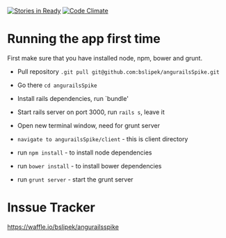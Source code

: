 [![Stories in Ready](https://badge.waffle.io/bslipek/angurailsspike.png?label=ready&title=Ready)](http://waffle.io/bslipek/angurailsspike)
[![Code Climate](https://codeclimate.com/github/bslipek/angurailsSpike.png)](https://codeclimate.com/github/bslipek/angurailsSpike)


Running the app first time
===============
First make sure that you have installed node, npm, bower and grunt.


- Pull repository `.git pull git@github.com:bslipek/angurailsSpike.git`
- Go there `cd angurailsSpike`

- Install rails dependencies, run `bundle'
- Start rails server on port 3000, run `rails s`, leave it

- Open new terminal window, need for grunt server
- `navigate to angurailsSpike/client` - this is client directory
- run `npm install` - to install node dependencies
- run `bower install` - to install bower dependencies
- run `grunt server` - start the grunt server

Inssue Tracker
==============
https://waffle.io/bslipek/angurailsspike
